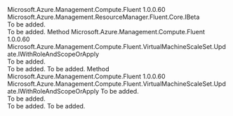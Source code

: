 <Type Name="IWithManagedServiceIdentity" FullName="Microsoft.Azure.Management.Compute.Fluent.VirtualMachineScaleSet.Update.IWithManagedServiceIdentity">
  <TypeSignature Language="C#" Value="public interface IWithManagedServiceIdentity : Microsoft.Azure.Management.ResourceManager.Fluent.Core.IBeta" />
  <TypeSignature Language="ILAsm" Value=".class public interface auto ansi abstract IWithManagedServiceIdentity implements class Microsoft.Azure.Management.ResourceManager.Fluent.Core.IBeta" />
  <TypeSignature Language="DocId" Value="T:Microsoft.Azure.Management.Compute.Fluent.VirtualMachineScaleSet.Update.IWithManagedServiceIdentity" />
  <TypeSignature Language="VB.NET" Value="Public Interface IWithManagedServiceIdentity&#xA;Implements IBeta" />
  <TypeSignature Language="F#" Value="type IWithManagedServiceIdentity = interface&#xA;    interface IBeta" />
  <AssemblyInfo>
    <AssemblyName>Microsoft.Azure.Management.Compute.Fluent</AssemblyName>
    <AssemblyVersion>1.0.0.60</AssemblyVersion>
  </AssemblyInfo>
  <Interfaces>
    <Interface>
      <InterfaceName>Microsoft.Azure.Management.ResourceManager.Fluent.Core.IBeta</InterfaceName>
    </Interface>
  </Interfaces>
  <Docs>
    <summary>To be added.</summary>
    <remarks>To be added.</remarks>
  </Docs>
  <Members>
    <Member MemberName="WithManagedServiceIdentity">
      <MemberSignature Language="C#" Value="public Microsoft.Azure.Management.Compute.Fluent.VirtualMachineScaleSet.Update.IWithRoleAndScopeOrApply WithManagedServiceIdentity ();" />
      <MemberSignature Language="ILAsm" Value=".method public hidebysig newslot virtual instance class Microsoft.Azure.Management.Compute.Fluent.VirtualMachineScaleSet.Update.IWithRoleAndScopeOrApply WithManagedServiceIdentity() cil managed" />
      <MemberSignature Language="DocId" Value="M:Microsoft.Azure.Management.Compute.Fluent.VirtualMachineScaleSet.Update.IWithManagedServiceIdentity.WithManagedServiceIdentity" />
      <MemberSignature Language="VB.NET" Value="Public Function WithManagedServiceIdentity () As IWithRoleAndScopeOrApply" />
      <MemberSignature Language="F#" Value="abstract member WithManagedServiceIdentity : unit -&gt; Microsoft.Azure.Management.Compute.Fluent.VirtualMachineScaleSet.Update.IWithRoleAndScopeOrApply" Usage="iWithManagedServiceIdentity.WithManagedServiceIdentity " />
      <MemberType>Method</MemberType>
      <AssemblyInfo>
        <AssemblyName>Microsoft.Azure.Management.Compute.Fluent</AssemblyName>
        <AssemblyVersion>1.0.0.60</AssemblyVersion>
      </AssemblyInfo>
      <ReturnValue>
        <ReturnType>Microsoft.Azure.Management.Compute.Fluent.VirtualMachineScaleSet.Update.IWithRoleAndScopeOrApply</ReturnType>
      </ReturnValue>
      <Parameters />
      <Docs>
        <summary>To be added.</summary>
        <returns>To be added.</returns>
        <remarks>To be added.</remarks>
      </Docs>
    </Member>
    <Member MemberName="WithManagedServiceIdentity">
      <MemberSignature Language="C#" Value="public Microsoft.Azure.Management.Compute.Fluent.VirtualMachineScaleSet.Update.IWithRoleAndScopeOrApply WithManagedServiceIdentity (int tokenPort);" />
      <MemberSignature Language="ILAsm" Value=".method public hidebysig newslot virtual instance class Microsoft.Azure.Management.Compute.Fluent.VirtualMachineScaleSet.Update.IWithRoleAndScopeOrApply WithManagedServiceIdentity(int32 tokenPort) cil managed" />
      <MemberSignature Language="DocId" Value="M:Microsoft.Azure.Management.Compute.Fluent.VirtualMachineScaleSet.Update.IWithManagedServiceIdentity.WithManagedServiceIdentity(System.Int32)" />
      <MemberSignature Language="VB.NET" Value="Public Function WithManagedServiceIdentity (tokenPort As Integer) As IWithRoleAndScopeOrApply" />
      <MemberSignature Language="F#" Value="abstract member WithManagedServiceIdentity : int -&gt; Microsoft.Azure.Management.Compute.Fluent.VirtualMachineScaleSet.Update.IWithRoleAndScopeOrApply" Usage="iWithManagedServiceIdentity.WithManagedServiceIdentity tokenPort" />
      <MemberType>Method</MemberType>
      <AssemblyInfo>
        <AssemblyName>Microsoft.Azure.Management.Compute.Fluent</AssemblyName>
        <AssemblyVersion>1.0.0.60</AssemblyVersion>
      </AssemblyInfo>
      <ReturnValue>
        <ReturnType>Microsoft.Azure.Management.Compute.Fluent.VirtualMachineScaleSet.Update.IWithRoleAndScopeOrApply</ReturnType>
      </ReturnValue>
      <Parameters>
        <Parameter Name="tokenPort" Type="System.Int32" />
      </Parameters>
      <Docs>
        <param name="tokenPort">To be added.</param>
        <summary>To be added.</summary>
        <returns>To be added.</returns>
        <remarks>To be added.</remarks>
      </Docs>
    </Member>
  </Members>
</Type>